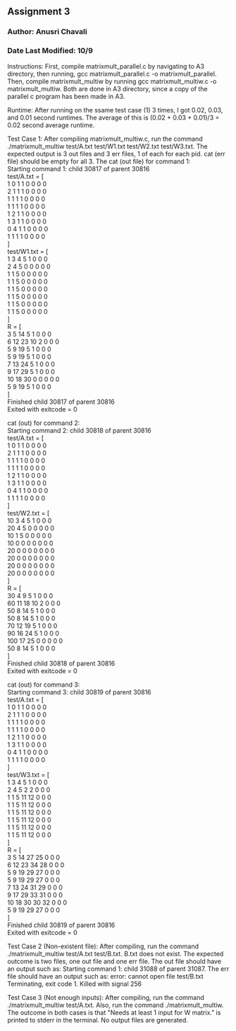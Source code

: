 <h2>Assignment 3</h2>
<h3> Author: Anusri Chavali </h3>
<h3> Date Last Modified: 10/9 </h3>
<p> Instructions: First, compile matrixmult_parallel.c by navigating to A3 directory, then running, gcc matrixmult_parallel.c -o matrixmult_parallel. Then, compile matrixmult_multiw by running gcc matrixmult_multiw.c -o matrixmult_multiw. Both are done in A3 directory, since a copy of the parallel c program has been made in A3. </p>
<p> Runtime: After running on the ssame test case (1) 3 times, I got 0.02, 0.03, and 0.01 second runtimes. The average of this is (0.02 + 0.03 + 0.01)/3 = 0.02 second average runtime. </P>
<p> Test Case 1: After compiling matrixmult_multiw.c, run the command ./matrixmult_multiw test/A.txt test/W1.txt test/W2.txt test/W3.txt. The expected output is 3 out files and 3 err files, 1 of each for each pid. cat (err file) should be empty for all 3. The cat (out file) for command 1: <br/>
Starting command 1: child 30817 of parent 30816 <br/>
test/A.txt = [ <br/>
1 0 1 1 0 0 0 0 <br/>
2 1 1 1 0 0 0 0 <br/>
1 1 1 1 0 0 0 0 <br/>
1 1 1 1 0 0 0 0 <br/>
1 2 1 1 0 0 0 0 <br/>
1 3 1 1 0 0 0 0 <br/>
0 4 1 1 0 0 0 0 <br/>
1 1 1 1 0 0 0 0 <br/>
]<br/>
test/W1.txt = [<br/>
1 3 4 5 1 0 0 0 <br/>
2 4 5 0 0 0 0 0 <br/>
1 1 5 0 0 0 0 0 <br/>
1 1 5 0 0 0 0 0 <br/>
1 1 5 0 0 0 0 0 <br/>
1 1 5 0 0 0 0 0 <br/>
1 1 5 0 0 0 0 0 <br/>
1 1 5 0 0 0 0 0 <br/>
]<br/>
R = [<br/>
3 5 14 5 1 0 0 0 <br/>
6 12 23 10 2 0 0 0 <br/>
5 9 19 5 1 0 0 0 <br/>
5 9 19 5 1 0 0 0 <br/>
7 13 24 5 1 0 0 0 <br/>
9 17 29 5 1 0 0 0 <br/>
10 18 30 0 0 0 0 0 <br/>
5 9 19 5 1 0 0 0 <br/>
]<br/>
Finished child 30817 of parent 30816<br/>
Exited with exitcode = 0<br/>

cat (out) for command 2: <br/>
Starting command 2: child 30818 of parent 30816 <br/>
test/A.txt = [<br/>
1 0 1 1 0 0 0 0 <br/>
2 1 1 1 0 0 0 0 <br/>
1 1 1 1 0 0 0 0 <br/>
1 1 1 1 0 0 0 0 <br/>
1 2 1 1 0 0 0 0 <br/>
1 3 1 1 0 0 0 0 <br/>
0 4 1 1 0 0 0 0 <br/>
1 1 1 1 0 0 0 0 <br/>
]<br/>
test/W2.txt = [<br/>
10 3 4 5 1 0 0 0 <br/>
20 4 5 0 0 0 0 0 <br/>
10 1 5 0 0 0 0 0 <br/>
10 0 0 0 0 0 0 0 <br/>
20 0 0 0 0 0 0 0 <br/>
20 0 0 0 0 0 0 0 <br/>
20 0 0 0 0 0 0 0 <br/>
20 0 0 0 0 0 0 0 <br/>
]<br/>
R = [<br/>
30 4 9 5 1 0 0 0 <br/>
60 11 18 10 2 0 0 0 <br/>
50 8 14 5 1 0 0 0 <br/>
50 8 14 5 1 0 0 0 <br/>
70 12 19 5 1 0 0 0 <br/>
90 16 24 5 1 0 0 0 <br/>
100 17 25 0 0 0 0 0 <br/>
50 8 14 5 1 0 0 0 <br/>
]<br/>
Finished child 30818 of parent 30816<br/>
Exited with exitcode = 0<br/>

cat (out) for command 3:<br/>
Starting command 3: child 30819 of parent 30816<br/>
test/A.txt = [<br/>
1 0 1 1 0 0 0 0 <br/>
2 1 1 1 0 0 0 0 <br/>
1 1 1 1 0 0 0 0 <br/>
1 1 1 1 0 0 0 0 <br/>
1 2 1 1 0 0 0 0 <br/>
1 3 1 1 0 0 0 0 <br/>
0 4 1 1 0 0 0 0 <br/>
1 1 1 1 0 0 0 0 <br/>
]<br/>
test/W3.txt = [<br/>
1 3 4 5 1 0 0 0 <br/>
2 4 5 2 2 0 0 0 <br/>
1 1 5 11 12 0 0 0 <br/>
1 1 5 11 12 0 0 0 <br/>
1 1 5 11 12 0 0 0 <br/>
1 1 5 11 12 0 0 0 <br/>
1 1 5 11 12 0 0 0 <br/>
1 1 5 11 12 0 0 0 <br/>
]<br/>
R = [<br/>
3 5 14 27 25 0 0 0 <br/>
6 12 23 34 28 0 0 0 <br/>
5 9 19 29 27 0 0 0 <br/>
5 9 19 29 27 0 0 0 <br/>
7 13 24 31 29 0 0 0 <br/>
9 17 29 33 31 0 0 0 <br/>
10 18 30 30 32 0 0 0 <br/>
5 9 19 29 27 0 0 0 <br/>
]<br/>
Finished child 30819 of parent 30816<br/>
Exited with exitcode = 0<br/>

<p> Test Case 2 (Non-existent file): After compiling, run the command ./matrixmult_multiw test/A.txt test/B.txt. B.txt does not exist. The expected outcome is two files, one out file and one err file. The out file should have an output such as: Starting command 1: child 31088 of parent 31087. The err file should have an output such as: error: cannot open file test/B.txt 
Terminating, exit code 1.
Killed with signal 256 </p>

<p> Test Case 3 (Not enough inputs): After compiling, run the command ./matrixmult_multiw test/A.txt. Also, run the command ./matrixmult_multiw. The outcome in both cases is that "Needs at least 1 input for W matrix." is printed to stderr in the terminal. No output files are generated. </P>